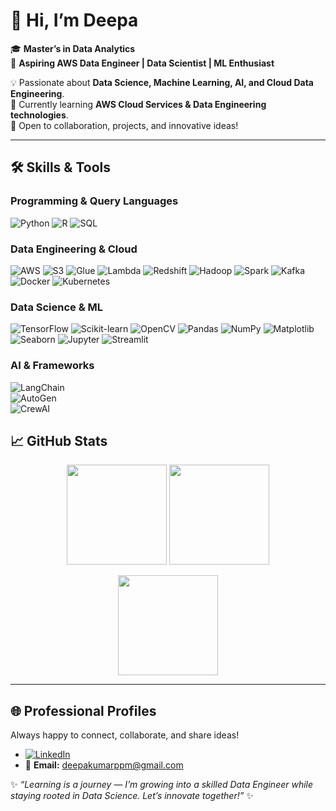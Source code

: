 # 👋 Hi, I’m Deepa  

🎓 **Master’s in Data Analytics**  
🚀 **Aspiring AWS Data Engineer | Data Scientist | ML Enthusiast**  

💡 Passionate about **Data Science, Machine Learning, AI, and Cloud Data Engineering**.  
🌱 Currently learning **AWS Cloud Services & Data Engineering technologies**.  
🤝 Open to collaboration, projects, and innovative ideas!  

---

## 🛠️ Skills & Tools  

### Programming & Query Languages  
![Python](https://img.shields.io/badge/-Python-0A66C2?style=for-the-badge&logo=python&logoColor=white)
![R](https://img.shields.io/badge/-R-0A66C2?style=for-the-badge&logo=r&logoColor=white)
![SQL](https://img.shields.io/badge/-SQL-0A66C2?style=for-the-badge&logo=postgresql&logoColor=white)

### Data Engineering & Cloud  
![AWS](https://img.shields.io/badge/-AWS-232F3E?style=for-the-badge&logo=amazonaws&logoColor=white)
![S3](https://img.shields.io/badge/-S3-232F3E?style=for-the-badge&logo=amazons3&logoColor=white)
![Glue](https://img.shields.io/badge/-Glue-232F3E?style=for-the-badge&logo=amazonaws&logoColor=white)
![Lambda](https://img.shields.io/badge/-Lambda-232F3E?style=for-the-badge&logo=awslambda&logoColor=white)
![Redshift](https://img.shields.io/badge/-Redshift-232F3E?style=for-the-badge&logo=amazonredshift&logoColor=white)
![Hadoop](https://img.shields.io/badge/-Hadoop-232F3E?style=for-the-badge&logo=apachehadoop&logoColor=yellow)
![Spark](https://img.shields.io/badge/-Spark-232F3E?style=for-the-badge&logo=apachespark&logoColor=orange)
![Kafka](https://img.shields.io/badge/-Kafka-232F3E?style=for-the-badge&logo=apachekafka&logoColor=white)
![Docker](https://img.shields.io/badge/-Docker-232F3E?style=for-the-badge&logo=docker&logoColor=2496ED)
![Kubernetes](https://img.shields.io/badge/-Kubernetes-232F3E?style=for-the-badge&logo=kubernetes&logoColor=326CE5)

### Data Science & ML  
![TensorFlow](https://img.shields.io/badge/-TensorFlow-0A66C2?style=for-the-badge&logo=tensorflow&logoColor=FF6F00)
![Scikit-learn](https://img.shields.io/badge/-ScikitLearn-0A66C2?style=for-the-badge&logo=scikitlearn&logoColor=F7931E)
![OpenCV](https://img.shields.io/badge/-OpenCV-0A66C2?style=for-the-badge&logo=opencv&logoColor=white)
![Pandas](https://img.shields.io/badge/-Pandas-0A66C2?style=for-the-badge&logo=pandas&logoColor=150458)
![NumPy](https://img.shields.io/badge/-NumPy-0A66C2?style=for-the-badge&logo=numpy&logoColor=013243)
![Matplotlib](https://img.shields.io/badge/-Matplotlib-0A66C2?style=for-the-badge&logo=plotly&logoColor=003B57)
![Seaborn](https://img.shields.io/badge/-Seaborn-0A66C2?style=for-the-badge&logoColor=white)
![Jupyter](https://img.shields.io/badge/-Jupyter-0A66C2?style=for-the-badge&logo=jupyter&logoColor=F37626)
![Streamlit](https://img.shields.io/badge/-Streamlit-0A66C2?style=for-the-badge&logo=streamlit&logoColor=FF4B4B)

### AI & Frameworks   

![LangChain](https://img.shields.io/badge/LangChain-00A67E?style=flat-square&logo=chainlink&logoColor=white)  
![AutoGen](https://img.shields.io/badge/AutoGen-007ACC?style=flat-square&logo=autodesk&logoColor=white)  
![CrewAI](https://img.shields.io/badge/CrewAI-FF2D55?style=flat-square&logo=openai&logoColor=white)  



## 📈 GitHub Stats  

<p align="center">
  <img src="https://github-readme-stats.vercel.app/api?username=deepa-1802&show_icons=true&theme=tokyonight" height="160"/>
  <img src="https://streak-stats.demolab.com?user=deepa-1802&theme=tokyonight&hide_border=false" height="160"/>
</p>  

<p align="center">
  <img src="https://github-readme-stats.vercel.app/api/top-langs/?username=deepa-1802&layout=compact&theme=tokyonight" height="160"/>
</p>  

---

## 🌐 Professional Profiles
 Always happy to connect, collaborate, and share ideas!
- [![LinkedIn](https://img.shields.io/badge/LinkedIn-0A66C2?style=for-the-badge&logo=linkedin&logoColor=white)](https://www.linkedin.com/in/deepa-kumar-7a7662286 )  
- 📧 **Email:** deepakumarppm@gmail.com


✨ *“Learning is a journey — I’m growing into a skilled Data Engineer while staying rooted in Data Science. Let’s innovate together!”* ✨

